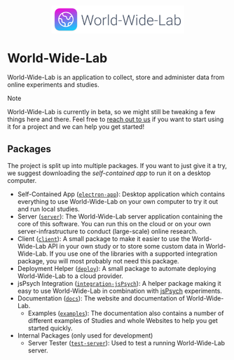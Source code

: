 <p align="center">
  <img alt="The World-Wide-Lab Logo" src="img/logo.svg" width="60%" align="center">
</p>

# World-Wide-Lab

World-Wide-Lab is an application to collect, store and administer data from online experiments and studies.

> [!NOTE]  
> World-Wide-Lab is currently in beta, so we might still be tweaking a few things here and there. Feel free to [reach out to us](mailto:wwl@simson.io) if you want to start using it for a project and we can help you get started!

## Packages

The project is split up into multiple packages. If you want to just give it a try, we suggest downloading the _self-contained app_ to run it on a desktop computer.

- Self-Contained App ([`electron-app`](./electron-app/)): Desktop application which contains everything to use World-Wide-Lab on your own computer to try it out and run local studies.
- Server ([`server`](./packages/server/)): The World-Wide-Lab server application containing the core of this software. You can run this on the cloud or on your own server-infrastructure to conduct (large-scale) online research.
- Client ([`client`](./packages/client/)): A small package to make it easier to use the World-Wide-Lab API in your own study or to store some custom data in World-Wide-Lab. If you use one of the libraries with a supported integration package, you will most probably not need this package.
- Deployment Helper ([`deploy`](./packages/deploy/)): A small package to automate deploying World-Wide-Lab to a cloud provider.
- jsPsych Integration ([`integration-jsPsych`](./packages/integration-jsPsych/)): A helper package making it easy to use World-Wide-Lab in combination with [jsPsych](https://www.jspsych.org/) experiments.
- Documentation ([`docs`](./docs/)): The website and documentation of World-Wide-Lab.
  - Examples ([`examples`](./docs/public/examples/)): The documentation also contains a number of different examples of Studies and whole Websites to help you get started quickly.
- Internal Packages (only used for development)
  - Server Tester ([`test-server`](./packages/test-server/)): Used to test a running World-Wide-Lab server.
